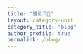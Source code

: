 ```yaml
---
title: "블로그🐳"
layout: category-unit
category_title: "blog"
author_profile: true
permalink: /blog/
---
```

